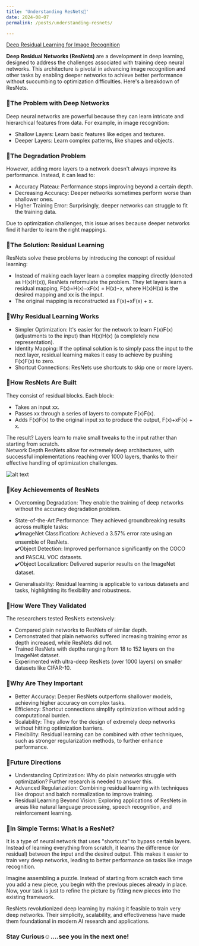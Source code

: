 ```yaml
---
title: 'Understanding ResNets👀'
date: 2024-08-07
permalink: /posts/understanding-resnets/

---
```

[Deep Residual Learning for Image Recognition](https://arxiv.org/abs/1512.03385)

**Deep Residual Networks (ResNets)** are a development in deep learning, designed to address the challenges associated with training deep neural networks. This architecture is pivotal in advancing image recognition and other tasks by enabling deeper networks to achieve better performance without succumbing to optimization difficulties. Here's a breakdown of ResNets.

### 📌The Problem with Deep Networks
Deep neural networks are powerful because they can learn intricate and hierarchical features from data. For example, in image recognition:
* Shallow Layers: Learn basic features like edges and textures.  
* Deeper Layers: Learn complex patterns, like shapes and objects.

### 📌The Degradation Problem
However, adding more layers to a network doesn't always improve its performance. Instead, it can lead to:  
* Accuracy Plateau: Performance stops improving beyond a certain depth.  
* Decreasing Accuracy: Deeper networks sometimes perform worse than shallower ones.  
* Higher Training Error: Surprisingly, deeper networks can struggle to fit the training data.

Due to optimization challenges, this issue arises because deeper networks find it harder to learn the right mappings.

### 📌The Solution: Residual Learning
ResNets solve these problems by introducing the concept of residual learning:  
* Instead of making each layer learn a complex mapping directly (denoted as H(x)H(x)), ResNets reformulate the problem. They let layers learn a residual mapping, F(x)=H(x)−xF(x) = H(x) - x, where H(x)H(x) is the desired mapping and xx is the input.  
* The original mapping is reconstructed as F(x)+xF(x) + x.

### 📌Why Residual Learning Works
* Simpler Optimization: It's easier for the network to learn F(x)F(x) (adjustments to the input) than H(x)H(x) (a completely new representation).  
* Identity Mapping: If the optimal solution is to simply pass the input to the next layer, residual learning makes it easy to achieve by pushing F(x)F(x) to zero.
* Shortcut Connections: ResNets use shortcuts to skip one or more layers.

### 📌How ResNets Are Built  
They consist of residual blocks. Each block:  
- Takes an input xx.  
- Passes xx through a series of layers to compute F(x)F(x).  
- Adds F(x)F(x) to the original input xx to produce the output, F(x)+xF(x) + x.

The result? Layers learn to make small tweaks to the input rather than starting from scratch.  
Network Depth
ResNets allow for extremely deep architectures, with successful implementations reaching over 1000 layers, thanks to their effective handling of optimization challenges.

![alt text](https://miro.medium.com/v2/resize:fit:1100/format:webp/1*C8jf92MeHZnxnbpMkz6jkQ.png)    

### 📌Key Achievements of ResNets
- Overcoming Degradation: They enable the training of deep networks without the accuracy degradation problem.
- State-of-the-Art Performance: They achieved groundbreaking results across multiple tasks:  
✔️ImageNet Classification: Achieved a 3.57% error rate using an ensemble of ResNets.  
✔️Object Detection: Improved performance significantly on the COCO and PASCAL VOC datasets.  
✔️Object Localization: Delivered superior results on the ImageNet dataset.

- Generalisability: Residual learning is applicable to various datasets and tasks, highlighting its flexibility and robustness.

### 📌How Were They Validated
The researchers tested ResNets extensively:  
- Compared plain networks to ResNets of similar depth.  
- Demonstrated that plain networks suffered increasing training error as depth increased, while ResNets did not.  
- Trained ResNets with depths ranging from 18 to 152 layers on the ImageNet dataset.  
- Experimented with ultra-deep ResNets (over 1000 layers) on smaller datasets like CIFAR-10.

### 📌Why Are They Important
- Better Accuracy: Deeper ResNets outperform shallower models, achieving higher accuracy on complex tasks.  
- Efficiency: Shortcut connections simplify optimization without adding computational burden.  
- Scalability: They allow for the design of extremely deep networks without hitting optimization barriers.  
- Flexibility: Residual learning can be combined with other techniques, such as stronger regularization methods, to further enhance performance.

### 📌Future Directions
- Understanding Optimization: Why do plain networks struggle with optimization? Further research is needed to answer this.  
- Advanced Regularization: Combining residual learning with techniques like dropout and batch normalization to improve training.  
- Residual Learning Beyond Vision: Exploring applications of ResNets in areas like natural language processing, speech recognition, and reinforcement learning.

### 📌In Simple Terms: What Is a ResNet?
It is a type of neural network that uses "shortcuts" to bypass certain layers. Instead of learning everything from scratch, it learns the difference (or residual) between the input and the desired output. This makes it easier to train very deep networks, leading to better performance on tasks like image recognition.  

Imagine assembling a puzzle. Instead of starting from scratch each time you add a new piece, you begin with the previous pieces already in place. Now, your task is just to refine the picture by fitting new pieces into the existing framework.

ResNets revolutionized deep learning by making it feasible to train very deep networks. Their simplicity, scalability, and effectiveness have made them foundational in modern AI research and applications.

### Stay Curious☺️….see you in the next one!